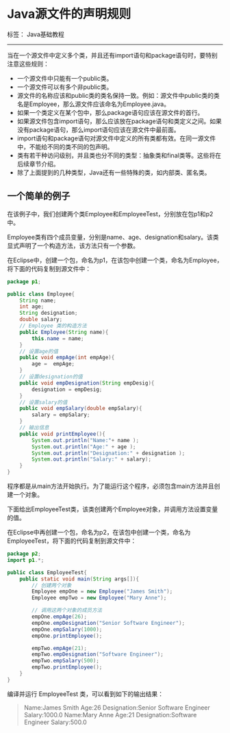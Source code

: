 # Java源文件的声明规则

标签： Java基础教程

---

当在一个源文件中定义多个类，并且还有import语句和package语句时，要特别注意这些规则：

- 一个源文件中只能有一个public类。
- 一个源文件可以有多个非public类。
- 源文件的名称应该和public类的类名保持一致。例如：源文件中public类的类名是Employee，那么源文件应该命名为Employee.java。
- 如果一个类定义在某个包中，那么package语句应该在源文件的首行。
- 如果源文件包含import语句，那么应该放在package语句和类定义之间。如果没有package语句，那么import语句应该在源文件中最前面。
- import语句和package语句对源文件中定义的所有类都有效。在同一源文件中，不能给不同的类不同的包声明。
- 类有若干种访问级别，并且类也分不同的类型：抽象类和final类等。这些将在后续章节介绍。
- 除了上面提到的几种类型，Java还有一些特殊的类，如内部类、匿名类。 

## 一个简单的例子

在该例子中，我们创建两个类Employee和EmployeeTest，分别放在包p1和p2中。

Employee类有四个成员变量，分别是name、age、designation和salary。该类显式声明了一个构造方法，该方法只有一个参数。

在Eclipse中，创建一个包，命名为p1，在该包中创建一个类，命名为Employee，将下面的代码复制到源文件中：

```java
package p1;

public class Employee{
    String name;
    int age;
    String designation;
    double salary;
    // Employee 类的构造方法
    public Employee(String name){
        this.name = name;
    }
    // 设置age的值
    public void empAge(int empAge){
        age =  empAge;
    }
    // 设置designation的值
    public void empDesignation(String empDesig){
        designation = empDesig;
    }
    // 设置salary的值
    public void empSalary(double empSalary){
        salary = empSalary;
    }
    // 输出信息
    public void printEmployee(){
        System.out.println("Name:"+ name );
        System.out.println("Age:" + age );
        System.out.println("Designation:" + designation );
        System.out.println("Salary:" + salary);
    }
}
```

程序都是从main方法开始执行。为了能运行这个程序，必须包含main方法并且创建一个对象。

下面给出EmployeeTest类，该类创建两个Employee对象，并调用方法设置变量的值。

在Eclipse中再创建一个包，命名为p2，在该包中创建一个类，命名为EmployeeTest，将下面的代码复制到源文件中：

```java
package p2;
import p1.*;

public class EmployeeTest{
    public static void main(String args[]){
        // 创建两个对象
        Employee empOne = new Employee("James Smith");
        Employee empTwo = new Employee("Mary Anne");

        // 调用这两个对象的成员方法
        empOne.empAge(26);
        empOne.empDesignation("Senior Software Engineer");
        empOne.empSalary(1000);
        empOne.printEmployee();

        empTwo.empAge(21);
        empTwo.empDesignation("Software Engineer");
        empTwo.empSalary(500);
        empTwo.printEmployee();
    }
}
```

编译并运行 EmployeeTest 类，可以看到如下的输出结果：

> Name:James Smith
Age:26
Designation:Senior Software Engineer
Salary:1000.0
Name:Mary Anne
Age:21
Designation:Software Engineer
Salary:500.0